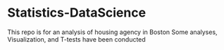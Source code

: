 # Statistics-DataScience
This repo is for an analysis of housing agency in Boston 
Some analyses, Visualization, and T-tests have been conducted

